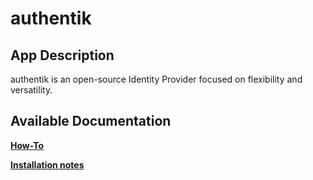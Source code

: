 # authentik

## App Description

authentik is an open-source Identity Provider focused on flexibility and versatility.

## Available Documentation

[**How-To**](charts/stable/authentik/how_to)

[**Installation notes**](charts/stable/authentik/installation_notes)

